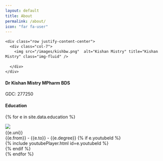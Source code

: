 ```yaml
---
layout: default
title: About
permalink: /about/
icon: "far fa-user"
---
```



<article>
<div class="row align-items-center">

  <div class="col-md-5 text-center animated fadeIn">

    <div class="row justify-content-center">
      <div class="col-7">
        <img src="/images/kishbw.png"  alt="Kishan Mistry" title="Kishan Mistry" class="img-fluid" />

      </div>
    </div>
  </div>
  <div class="col-md-7 pt-4">

  <h4> Dr Kishan Mistry MPharm BDS
  </h4>
<p class="font-weight-light small text-muted">
GDC: 277250</p>
  <h4>Education</h4>

  {% for e in site.data.education %}
<div class="row">
  <div class="col-md-12 ">
  <div class="card mb-3 shadow-sm">
    <div class="card-body">
      <div class="row align-items-center">
        <div class="col-sm-2 col-12">
            <a target="blank1" href="{{e.url}}">
              <img src="{{e.image}}" class="img-fluid">
            </a>
        </div>
        <div class="col-sm-10 col-12">
          <div class="card-title h6">
            {{e.uni}}
          </div>
          <div class="card-text">
            <span class="text-muted">{{e.from}} - {{e.to}}</span> - {{e.degree}}
            {% if e.youtubeId %}
            <div class="row mt-3">
              <div class="col-md-9">
                <div class="embed-responsive embed-responsive-16by9">
                  {% include youtubePlayer.html id=e.youtubeId %}
                </div>
              </div>
            </div>
            {% endif  %}
          </div>
        </div>
      </div>
    </div>
  </div>
  </div>
</div>
  {% endfor %}


  <!--<h4>Interests</h4>-->

  </div>

</div>
</article>
